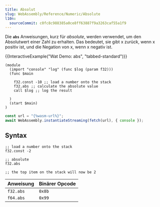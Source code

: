 ```yaml
---
title: Absolut
slug: WebAssembly/Reference/Numeric/Absolute
l10n:
  sourceCommit: c0fc8c988385a0ce8ff63887f9a3263caf55a1f9
---
```


Die **`abs`** Anweisungen, kurz für _absolute_, werden verwendet, um den Absolutwert einer Zahl zu erhalten. Das bedeutet, sie gibt x zurück, wenn x positiv ist, und die Negation von x, wenn x negativ ist.

{{InteractiveExample("Wat Demo: abs", "tabbed-standard")}}

```wat interactive-example
(module
  (import "console" "log" (func $log (param f32)))
  (func $main

    f32.const -10 ;; load a number onto the stack
    f32.abs ;; calculate the absolute value
    call $log ;; log the result

  )
  (start $main)
)
```

```js interactive-example
const url = "{%wasm-url%}";
await WebAssembly.instantiateStreaming(fetch(url), { console });
```

## Syntax

```wat
;; load a number onto the stack
f32.const -2

;; absolute
f32.abs

;; the top item on the stack will now be 2
```

| Anweisung | Binärer Opcode |
| --------- | -------------- |
| `f32.abs` | `0x8b`         |
| `f64.abs` | `0x99`         |
